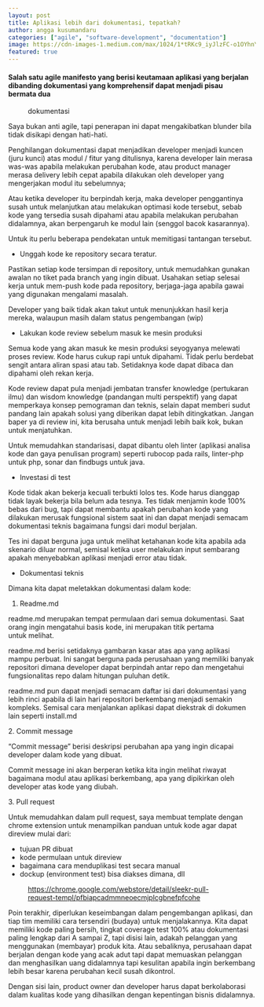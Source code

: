 ```yaml
---
layout: post
title: Aplikasi lebih dari dokumentasi, tepatkah?
author: angga kusumandaru
categories: ["agile", "software-development", "documentation"]
image: https://cdn-images-1.medium.com/max/1024/1*tRKc9_iyJlzFC-o1OYhnYw.jpeg
featured: true
---
```

<h4>Salah satu agile manifesto yang berisi keutamaan aplikasi yang berjalan dibanding dokumentasi yang komprehensif dapat menjadi pisau bermata dua</h4><figure><img alt="" src="https://cdn-images-1.medium.com/max/1024/1*tRKc9_iyJlzFC-o1OYhnYw.jpeg" /><figcaption>dokumentasi</figcaption></figure><p>Saya bukan anti agile, tapi penerapan ini dapat mengakibatkan blunder bila tidak disikapi dengan hati-hati.</p><p>Penghilangan dokumentasi dapat menjadikan developer menjadi kuncen (juru kunci) atas modul / fitur yang ditulisnya, karena developer lain merasa was-was apabila melakukan perubahan kode, atau product manager merasa delivery lebih cepat apabila dilakukan oleh developer yang mengerjakan modul itu sebelumnya;</p><p>Atau ketika developer itu berpindah kerja, maka developer penggantinya susah untuk melanjutkan atau melakukan optimasi kode tersebut, sebab kode yang tersedia susah dipahami atau apabila melakukan perubahan didalamnya, akan berpengaruh ke modul lain (senggol bacok kasarannya).</p><p>Untuk itu perlu beberapa pendekatan untuk memitigasi tantangan tersebut.</p><ul><li>Unggah kode ke repository secara teratur.</li></ul><p>Pastikan setiap kode tersimpan di repository, untuk memudahkan gunakan awalan no tiket pada branch yang ingin dibuat. Usahakan setiap selesai kerja untuk mem-push kode pada repository, berjaga-jaga apabila gawai yang digunakan mengalami masalah.</p><p>Developer yang baik tidak akan takut untuk menunjukkan hasil kerja mereka, walaupun masih dalam status pengembangan (wip)</p><ul><li>Lakukan kode review sebelum masuk ke mesin produksi</li></ul><p>Semua kode yang akan masuk ke mesin produksi seyogyanya melewati proses review. Kode harus cukup rapi untuk dipahami. Tidak perlu berdebat sengit antara aliran spasi atau tab. Setidaknya kode dapat dibaca dan dipahami oleh rekan kerja.</p><p>Kode review dapat pula menjadi jembatan transfer knowledge (pertukaran ilmu) dan wisdom knowledge (pandangan multi perspektif) yang dapat memperkaya konsep pemograman dan teknis, selain dapat memberi sudut pandang lain apakah solusi yang diberikan dapat lebih ditingkatkan. Jangan baper ya di review ini, kita berusaha untuk menjadi lebih baik kok, bukan untuk menjatuhkan.</p><p>Untuk memudahkan standarisasi, dapat dibantu oleh linter (aplikasi analisa kode dan gaya penulisan program) seperti rubocop pada rails, linter-php untuk php, sonar dan findbugs untuk java.</p><ul><li>Investasi di test</li></ul><p>Kode tidak akan bekerja kecuali terbukti lolos tes. Kode harus dianggap tidak layak bekerja bila belum ada tesnya. Tes tidak menjamin kode 100% bebas dari bug, tapi dapat membantu apakah perubahan kode yang dilakukan merusak fungsional sistem saat ini dan dapat menjadi semacam dokumentasi teknis bagaimana fungsi dari modul berjalan.</p><p>Tes ini dapat berguna juga untuk melihat ketahanan kode kita apabila ada skenario diluar normal, semisal ketika user melakukan input sembarang apakah menyebabkan aplikasi menjadi error atau tidak.</p><ul><li>Dokumentasi teknis</li></ul><p>Dimana kita dapat meletakkan dokumentasi dalam kode:</p><ol><li>Readme.md</li></ol><p>readme.md merupakan tempat permulaan dari semua dokumentasi. Saat orang ingin mengatahui basis kode, ini merupakan titik pertama untuk melihat.</p><p>readme.md berisi setidaknya gambaran kasar atas apa yang aplikasi mampu perbuat. Ini sangat berguna pada perusahaan yang memiliki banyak repositori dimana developer dapat berpindah antar repo dan mengetahui fungsionalitas repo dalam hitungan puluhan detik.</p><p>readme.md pun dapat menjadi semacam daftar isi dari dokumentasi yang lebih rinci apabila di lain hari repositori berkembang menjadi semakin kompleks. Semisal cara menjalankan aplikasi dapat diekstrak di dokumen lain seperti install.md</p><p>2. Commit message</p><p>“Commit message” berisi deskripsi perubahan apa yang ingin dicapai developer dalam kode yang dibuat.</p><p>Commit message ini akan berperan ketika kita ingin melihat riwayat bagaimana modul atau aplikasi berkembang, apa yang dipikirkan oleh developer atas kode yang diubah.</p><p>3. Pull request</p><p>Untuk memudahkan dalam pull request, saya membuat template dengan chrome extension untuk menampilkan panduan untuk kode agar dapat direview mulai dari:</p><ul><li>tujuan PR dibuat</li><li>kode permulaan untuk direview</li><li>bagaimana cara menduplikasi test secara manual</li><li>dockup (environment test) bisa diakses dimana, dll</li></ul><figure><img alt="" src="https://cdn-images-1.medium.com/max/1024/1*BmEoODS3kJjsHQVKCfe0ow.png" /><figcaption><a href="https://chrome.google.com/webstore/detail/sleekr-pull-request-templ/pfbiapcadmmneoecmjplcgbnefpfcohe">https://chrome.google.com/webstore/detail/sleekr-pull-request-templ/pfbiapcadmmneoecmjplcgbnefpfcohe</a></figcaption></figure><p>Poin terakhir, diperlukan keseimbangan dalam pengembangan aplikasi, dan tiap tim memiliki cara tersendiri (budaya) untuk menjalakannya. Kita dapat memiliki kode paling bersih, tingkat coverage test 100% atau dokumentasi paling lengkap dari A sampai Z, tapi disisi lain, adakah pelanggan yang menggunakan (membayar) produk kita. Atau sebaliknya, perusahaan dapat berjalan dengan kode yang acak adut tapi dapat memuaskan pelanggan dan menghasilkan uang didalamnya tapi kesulitan apabila ingin berkembang lebih besar karena perubahan kecil susah dikontrol.</p><p>Dengan sisi lain, product owner dan developer harus dapat berkolaborasi dalam kualitas kode yang dihasilkan dengan kepentingan bisnis didalamnya.</p><img src="https://medium.com/_/stat?event=post.clientViewed&referrerSource=full_rss&postId=353c814ccd6e" width="1" height="1">